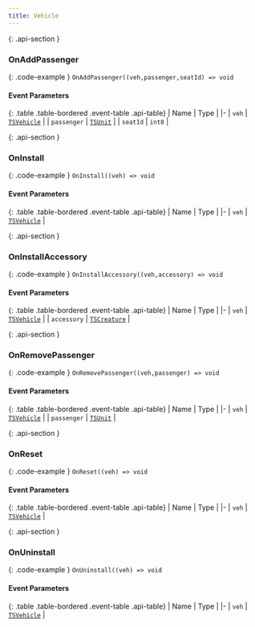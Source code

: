 ```yaml
---
title: Vehicle
---
```







{: .api-section }
### OnAddPassenger




{: .code-example }
`OnAddPassenger((veh,passenger,seatId) => void`
#### Event Parameters

{: .table .table-bordered .event-table .api-table}
| Name | Type |
|-
| `veh` | [`TSVehicle`](../classes/TSVehicle) |
| `passenger` | [`TSUnit`](../classes/TSUnit) |
| `seatId` | `int8` |

{: .api-section }
### OnInstall




{: .code-example }
`OnInstall((veh) => void`
#### Event Parameters

{: .table .table-bordered .event-table .api-table}
| Name | Type |
|-
| `veh` | [`TSVehicle`](../classes/TSVehicle) |

{: .api-section }
### OnInstallAccessory




{: .code-example }
`OnInstallAccessory((veh,accessory) => void`
#### Event Parameters

{: .table .table-bordered .event-table .api-table}
| Name | Type |
|-
| `veh` | [`TSVehicle`](../classes/TSVehicle) |
| `accessory` | [`TSCreature`](../classes/TSCreature) |

{: .api-section }
### OnRemovePassenger




{: .code-example }
`OnRemovePassenger((veh,passenger) => void`
#### Event Parameters

{: .table .table-bordered .event-table .api-table}
| Name | Type |
|-
| `veh` | [`TSVehicle`](../classes/TSVehicle) |
| `passenger` | [`TSUnit`](../classes/TSUnit) |

{: .api-section }
### OnReset




{: .code-example }
`OnReset((veh) => void`
#### Event Parameters

{: .table .table-bordered .event-table .api-table}
| Name | Type |
|-
| `veh` | [`TSVehicle`](../classes/TSVehicle) |

{: .api-section }
### OnUninstall




{: .code-example }
`OnUninstall((veh) => void`
#### Event Parameters

{: .table .table-bordered .event-table .api-table}
| Name | Type |
|-
| `veh` | [`TSVehicle`](../classes/TSVehicle) |
